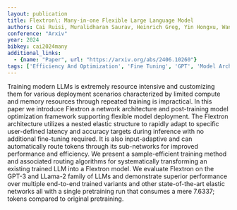 ```yaml
---
layout: publication
title: Flextron\: Many-in-one Flexible Large Language Model
authors: Cai Ruisi, Muralidharan Saurav, Heinrich Greg, Yin Hongxu, Wang Zhangyang, Kautz Jan, Molchanov Pavlo
conference: "Arxiv"
year: 2024
bibkey: cai2024many
additional_links:
  - {name: "Paper", url: "https://arxiv.org/abs/2406.10260"}
tags: ['Efficiency And Optimization', 'Fine Tuning', 'GPT', 'Model Architecture', 'Pretraining Methods', 'Reinforcement Learning', 'Tools', 'Training Techniques']
---
```

Training modern LLMs is extremely resource intensive and customizing them for various deployment scenarios characterized by limited compute and memory resources through repeated training is impractical. In this paper we introduce Flextron a network architecture and post-training model optimization framework supporting flexible model deployment. The Flextron architecture utilizes a nested elastic structure to rapidly adapt to specific user-defined latency and accuracy targets during inference with no additional fine-tuning required. It is also input-adaptive and can automatically route tokens through its sub-networks for improved performance and efficiency. We present a sample-efficient training method and associated routing algorithms for systematically transforming an existing trained LLM into a Flextron model. We evaluate Flextron on the GPT-3 and LLama-2 family of LLMs and demonstrate superior performance over multiple end-to-end trained variants and other state-of-the-art elastic networks all with a single pretraining run that consumes a mere 7.6337; tokens compared to original pretraining.
